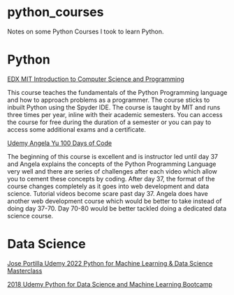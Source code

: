 # python_courses
Notes on some Python Courses I took to learn Python.

# Python

[EDX MIT Introduction to Computer Science and Programming](https://www.edx.org/course/introduction-to-computer-science-and-programming-7)

This course teaches the fundamentals of the Python Programming language and how to approach problems as a programmer. The course sticks to inbuilt Python using the Spyder IDE. The course is taught by MIT and runs three times per year, inline with their academic semesters. You can access the course for free during the duration of a semester or you can pay to access some additional exams and a certificate.

[Udemy Angela Yu 100 Days of Code](https://www.udemy.com/course/100-days-of-code/)

The beginning of this course is excellent and is instructor led until day 37 and Angela explains the concepts of the Python Programming Language very well and there are series of challenges after each video which allow you to cement these concepts by coding. After day 37, the format of the course changes completely as it goes into web development and data science. Tutorial videos become scare past day 37. Angela does have another web development course which would be better to take instead of doing day 37-70. Day 70-80 would be better tackled doing a dedicated data science course.

# Data Science

[Jose Portilla Udemy 2022 Python for Machine Learning & Data Science Masterclass](https://www.udemy.com/course/python-for-machine-learning-data-science-masterclass/)

[2018 Udemy Python for Data Science and Machine Learning Bootcamp](https://www.udemy.com/course/python-for-data-science-and-machine-learning-bootcamp/)
